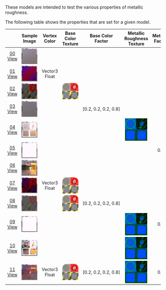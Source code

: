 These models are intended to test the various properties of metallic roughness.  
 
The following table shows the properties that are set for a given model.  

|   | Sample Image | Vertex Color | Base Color Texture | Base Color Factor | Metallic Roughness Texture | Metallic Factor | Roughness Factor |
| :---: | :---: | :---: | :---: | :---: | :---: | :---: | :---: |
| [00](Material_MetallicRoughness_00.gltf)<br>[View](https://bghgary.github.io/glTF-Asset-Generator/Preview/BabylonJS/?fileName=Material_MetallicRoughness_00.gltf) | [<img src="Figures/Thumbnails/Material_MetallicRoughness_00.png" align="middle">](SampleImages/Material_MetallicRoughness_00.png) |   |   |   |   |   |   |
| [01](Material_MetallicRoughness_01.gltf)<br>[View](https://bghgary.github.io/glTF-Asset-Generator/Preview/BabylonJS/?fileName=Material_MetallicRoughness_01.gltf) | [<img src="Figures/Thumbnails/Material_MetallicRoughness_01.png" align="middle">](SampleImages/Material_MetallicRoughness_01.png) | Vector3 Float |   |   |   |   |   |
| [02](Material_MetallicRoughness_02.gltf)<br>[View](https://bghgary.github.io/glTF-Asset-Generator/Preview/BabylonJS/?fileName=Material_MetallicRoughness_02.gltf) | [<img src="Figures/Thumbnails/Material_MetallicRoughness_02.png" align="middle">](SampleImages/Material_MetallicRoughness_02.png) |   | [<img src="Figures/Thumbnails/BaseColor_Plane.png" align="middle">](Figures/Textures/BaseColor_Plane.png) |   |   |   |   |
| [03](Material_MetallicRoughness_03.gltf)<br>[View](https://bghgary.github.io/glTF-Asset-Generator/Preview/BabylonJS/?fileName=Material_MetallicRoughness_03.gltf) | [<img src="Figures/Thumbnails/Material_MetallicRoughness_03.png" align="middle">](SampleImages/Material_MetallicRoughness_03.png) |   |   | [0.2,&nbsp;0.2,&nbsp;0.2,&nbsp;0.8] |   |   |   |
| [04](Material_MetallicRoughness_04.gltf)<br>[View](https://bghgary.github.io/glTF-Asset-Generator/Preview/BabylonJS/?fileName=Material_MetallicRoughness_04.gltf) | [<img src="Figures/Thumbnails/Material_MetallicRoughness_04.png" align="middle">](SampleImages/Material_MetallicRoughness_04.png) |   |   |   | [<img src="Figures/Thumbnails/MetallicRoughness_Plane.png" align="middle">](Figures/Textures/MetallicRoughness_Plane.png) |   |   |
| [05](Material_MetallicRoughness_05.gltf)<br>[View](https://bghgary.github.io/glTF-Asset-Generator/Preview/BabylonJS/?fileName=Material_MetallicRoughness_05.gltf) | [<img src="Figures/Thumbnails/Material_MetallicRoughness_05.png" align="middle">](SampleImages/Material_MetallicRoughness_05.png) |   |   |   |   | 0.0 |   |
| [06](Material_MetallicRoughness_06.gltf)<br>[View](https://bghgary.github.io/glTF-Asset-Generator/Preview/BabylonJS/?fileName=Material_MetallicRoughness_06.gltf) | [<img src="Figures/Thumbnails/Material_MetallicRoughness_06.png" align="middle">](SampleImages/Material_MetallicRoughness_06.png) |   |   |   |   |   | 0.0 |
| [07](Material_MetallicRoughness_07.gltf)<br>[View](https://bghgary.github.io/glTF-Asset-Generator/Preview/BabylonJS/?fileName=Material_MetallicRoughness_07.gltf) | [<img src="Figures/Thumbnails/Material_MetallicRoughness_07.png" align="middle">](SampleImages/Material_MetallicRoughness_07.png) | Vector3 Float | [<img src="Figures/Thumbnails/BaseColor_Plane.png" align="middle">](Figures/Textures/BaseColor_Plane.png) |   |   |   |   |
| [08](Material_MetallicRoughness_08.gltf)<br>[View](https://bghgary.github.io/glTF-Asset-Generator/Preview/BabylonJS/?fileName=Material_MetallicRoughness_08.gltf) | [<img src="Figures/Thumbnails/Material_MetallicRoughness_08.png" align="middle">](SampleImages/Material_MetallicRoughness_08.png) |   | [<img src="Figures/Thumbnails/BaseColor_Plane.png" align="middle">](Figures/Textures/BaseColor_Plane.png) | [0.2,&nbsp;0.2,&nbsp;0.2,&nbsp;0.8] |   |   |   |
| [09](Material_MetallicRoughness_09.gltf)<br>[View](https://bghgary.github.io/glTF-Asset-Generator/Preview/BabylonJS/?fileName=Material_MetallicRoughness_09.gltf) | [<img src="Figures/Thumbnails/Material_MetallicRoughness_09.png" align="middle">](SampleImages/Material_MetallicRoughness_09.png) |   |   |   | [<img src="Figures/Thumbnails/MetallicRoughness_Plane.png" align="middle">](Figures/Textures/MetallicRoughness_Plane.png) | 0.0 |   |
| [10](Material_MetallicRoughness_10.gltf)<br>[View](https://bghgary.github.io/glTF-Asset-Generator/Preview/BabylonJS/?fileName=Material_MetallicRoughness_10.gltf) | [<img src="Figures/Thumbnails/Material_MetallicRoughness_10.png" align="middle">](SampleImages/Material_MetallicRoughness_10.png) |   |   |   | [<img src="Figures/Thumbnails/MetallicRoughness_Plane.png" align="middle">](Figures/Textures/MetallicRoughness_Plane.png) |   | 0.0 |
| [11](Material_MetallicRoughness_11.gltf)<br>[View](https://bghgary.github.io/glTF-Asset-Generator/Preview/BabylonJS/?fileName=Material_MetallicRoughness_11.gltf) | [<img src="Figures/Thumbnails/Material_MetallicRoughness_11.png" align="middle">](SampleImages/Material_MetallicRoughness_11.png) | Vector3 Float | [<img src="Figures/Thumbnails/BaseColor_Plane.png" align="middle">](Figures/Textures/BaseColor_Plane.png) | [0.2,&nbsp;0.2,&nbsp;0.2,&nbsp;0.8] | [<img src="Figures/Thumbnails/MetallicRoughness_Plane.png" align="middle">](Figures/Textures/MetallicRoughness_Plane.png) | 0.0 | 0.0 |
 
